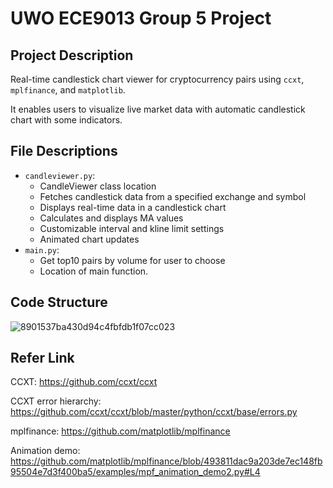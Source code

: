 # UWO ECE9013 Group 5 Project

## Project Description

Real-time candlestick chart viewer for cryptocurrency pairs using `ccxt`, `mplfinance`, and `matplotlib`. 

It enables users to visualize live market data with automatic candlestick chart with some indicators.

## File Descriptions

- `candleviewer.py`:
  - CandleViewer class location
  - Fetches candlestick data from a specified exchange and symbol
  - Displays real-time data in a candlestick chart
  - Calculates and displays MA values    
  - Customizable interval and kline limit settings
  - Animated chart updates
- `main.py`:  
  - Get top10 pairs by volume for user to choose
  - Location of main function.

## Code Structure
![8901537ba430d94c4fbfdb1f07cc023](https://github.com/user-attachments/assets/dab1a1ac-3f47-41f2-afdb-b68e951418c8)

## Refer Link
CCXT: https://github.com/ccxt/ccxt

CCXT error hierarchy: https://github.com/ccxt/ccxt/blob/master/python/ccxt/base/errors.py

mplfinance: https://github.com/matplotlib/mplfinance

Animation demo: https://github.com/matplotlib/mplfinance/blob/493811dac9a203de7ec148fb95504e7d3f400ba5/examples/mpf_animation_demo2.py#L4
